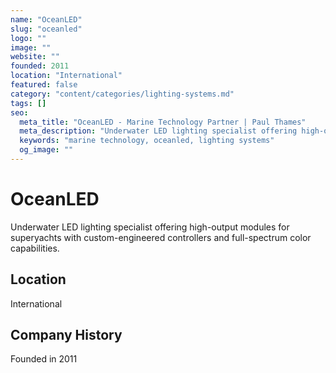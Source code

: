 ```yaml
---
name: "OceanLED"
slug: "oceanled"
logo: ""
image: ""
website: ""
founded: 2011
location: "International"
featured: false
category: "content/categories/lighting-systems.md"
tags: []
seo:
  meta_title: "OceanLED - Marine Technology Partner | Paul Thames"
  meta_description: "Underwater LED lighting specialist offering high-output modules for superyachts with custom-engineered controllers and full-spectrum color capabilitie"
  keywords: "marine technology, oceanled, lighting systems"
  og_image: ""
---
```


# OceanLED

Underwater LED lighting specialist offering high-output modules for superyachts with custom-engineered controllers and full-spectrum color capabilities.



## Location

International

## Company History

Founded in 2011
